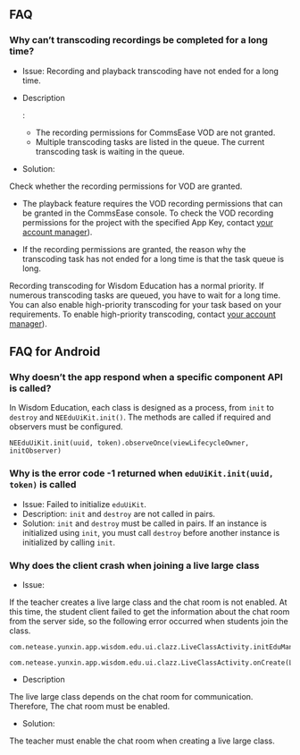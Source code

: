 
## FAQ

### Why can’t transcoding recordings be completed for a long time?

- Issue: Recording and playback transcoding have not ended for a long time.

- Description

  :

  - The recording permissions for CommsEase VOD are not granted.
  - Multiple transcoding tasks are listed in the queue. The current transcoding task is waiting in the queue.

- Solution:

Check whether the recording permissions for VOD are granted.



- The playback feature requires the VOD recording permissions that can be granted in the CommsEase console. To check the VOD recording permissions for the project with the specified App Key, contact [your account manager](https://yunxin.163.com/bizQQWPA.html)).

- If the recording permissions are granted, the reason why the transcoding task has not ended for a long time is that the task queue is long.

Recording transcoding for Wisdom Education has a normal priority. If numerous transcoding tasks are queued, you have to wait for a long time. You can also enable high-priority transcoding for your task based on your requirements. To enable high-priority transcoding, contact [your account manager](https://yunxin.163.com/bizQQWPA.html)).

## FAQ for Android

### Why doesn’t the app respond when a specific component API is called?

In Wisdom Education, each class is designed as a process, from `init` to `destroy` and `NEEduUiKit.init()`. The methods are called if required and observers must be configured.

```
NEEduUiKit.init(uuid, token).observeOnce(viewLifecycleOwner, initObserver)
```

### Why is the error code -1 returned when `eduUiKit.init(uuid, token)` is called

- Issue: Failed to initialize `eduUiKit`.
- Description: `init` and `destroy` are not called in pairs.
- Solution: `init` and `destroy` must be called in pairs. If an instance is initialized using `init`, you must call `destroy` before another instance is initialized by calling `init`.



### Why does the client crash when joining a live large class

- Issue:

If the teacher creates a live large class and the chat room is not enabled. At this time, the student client failed to get the information about the chat room from the server side, so the following error occurred when students join the class.

```
com.netease.yunxin.app.wisdom.edu.ui.clazz.LiveClassActivity.initEduManager(LiveClassActivity.kt:132)

com.netease.yunxin.app.wisdom.edu.ui.clazz.LiveClassActivity.onCreate(LiveClassActivity.kt:115)
```

- Description

The live large class depends on the chat room for communication. Therefore, The chat room must be enabled.

- Solution:

The teacher must enable the chat room when creating a live large class.

